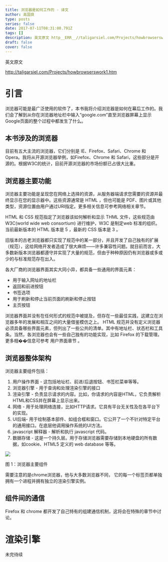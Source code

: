 ```yaml
---
title: 浏览器是如何工作的 - 译文
author: 高国良
type: posts
series: false
date: 2017-07-11T08:31:00.791Z
tags: []
description: 英文原文 http__ERR__//taligarsiel.com/Projects/howbrowserswork1.htm 引言 浏览器可能是最广泛使用的软件了，本书我将介绍浏览器是如何在幕后工作的。我们会了解到从你在浏览器地址栏中输入“google.com”直至浏览器屏幕上显示Google页面的整个过程中
draft: false 
cover: false
---
```


英文原文

http://taligarsiel.com/Projects/howbrowserswork1.htm

# 引言

浏览器可能是最广泛使用的软件了，本书我将介绍浏览器是如何在幕后工作的。我们会了解到从你在浏览器地址栏中输入&ldquo;google.com&rdquo;直至浏览器屏幕上显示Google页面的整个过程中都发生了什么。

## 本书涉及的浏览器

目前有五大主流的浏览器，它们分别是 IE、Firefox、Safari、Chrome 和 Opera。我将从开源浏览器举例，如Firefox、Chrome 和 Safari，这些部分是开源的。根据W3C的统计，目前开源浏览器的市场份额已占很大比重。

## 浏览器主要功能

浏览器主要功能是呈现您在网络上选择的资源，从服务器端请求您需要的资源并最终显示在您的显示器中。这些资源通常是 HTML ，但也可能是 PDF、图片或其他类型，资源位置由用户通过URI指定。更多相关信息可参考网络相关章节。

HTML 和 CSS 规范指定了浏览器该如何解析和显示 THML 文件，这些规范由 W3C(world wide web consortium) 进行维护，W3C 是制定web 标准的组织。当前最新版本的 HTML 版本是 5 ，最新的 CSS 版本是 3 。

旧版本的古老浏览器都只实现了规范中的某一部分，并且开发了自己独有的扩展（规范），这给网络开发者造成了很大麻烦&mdash;&mdash;许多兼容性问题。就目前而言，大多数新版本浏览器都遵守并实现了大量的规范，但由于种种原因仍有浏览器或多或少的与标准规范存在出入。

各大厂商的浏览器界面其实大同小异，都具备一些通用的界面元素：

* 用于输入网址的地址栏
* 返回和前进按钮
* 书签选项
* 用于刷新和停止当前页面的刷新和停止按钮
* 主页按钮

浏览器界面并没有在任何形式的规范中被提及，但存在一些最佳实践，这建立在浏览器多年的发展和相互之间的大量借鉴模仿之上。 HTML 规范并没有定义浏览器必须具备哪些界面元素，但列出了一些公共的清单。其中有地址栏、状态栏和工具条。当然，各浏览器也会有一些自己独有的功能实现，比如 Firefox 的下载管理。更多相��信息可参考 用户界面章节 。

## 浏览器整体架构

浏览器主要组件包括：

1. 用户操作界面 - 这包括地址栏、前进/后退按钮、书签栏菜单等等。
2. 浏览器引擎 - 用于查询和处理渲染引擎的接口
3. 渲染引擎 - 负责显示请求的内容。比如，你请求的内容是HTML，它负责解析HTML和CSS并在屏幕上显示出来。
4. 网络 - 用于处理网络连接，比如HTTP请求。它具有平台无关性及在各平台下的实现。
5. UI后端- 用于绘制基本部件、如组合框和窗口。它公开了一个不针对特定平台的通用接口。在底层他调用操作系统的UI方法。
6. javascript 解释器 - 解析和执行 javascript 代码。
7. 数据存储 - 这是一个持久层。用于存储浏览器需要存储到本地硬盘的所有数据，如cookie、HTML5 定义的 web database 等等。

![](http://images2015.cnblogs.com/blog/634103/201511/634103-20151122224614874-165784236.png)

图 1：浏览器主要组件

需要注意的是chrome浏览器，他与大多数浏览器不同， 它的每一个标签页都单独拥有一个进程并拥有独立的渲染引擎实例。

## 组件间的通信

Firefox 和 chrome 都开发了自己特有的组建通信机制，这将会在特殊的章节中讨论。

# 渲染引擎

未完待续
